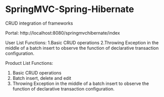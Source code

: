 # SpringMVC-Spring-Hibernate
CRUD integration of frameworks

Portal: http://localhost:8080/springmvchibernate/index

User List Functions:
  1.Basic CRUD operations
  2.Throwing Exception in the middle of a batch insert to observe the function of declarative transaction configuration.

Product List Functions: 
  1. Basic CRUD operations
  2. Batch insert, delete and edit
  3. Throwing Exception in the middle of a batch insert to observe the function of declarative transaction configuration.
